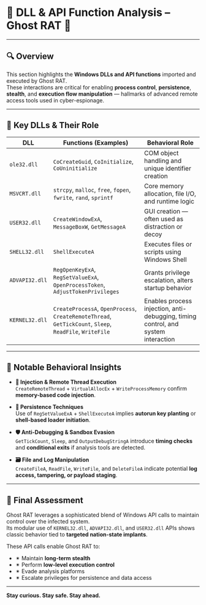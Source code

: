# 🧬 DLL & API Function Analysis – Ghost RAT 👻

---

## 🔍 Overview

This section highlights the **Windows DLLs and API functions** imported and executed by Ghost RAT.  
These interactions are critical for enabling **process control**, **persistence**, **stealth**, and **execution flow manipulation** — hallmarks of advanced remote access tools used in cyber-espionage.

---

## 🧠 Key DLLs & Their Role

| **DLL**        | **Functions (Examples)**                                               | **Behavioral Role**                                                          |
|----------------|------------------------------------------------------------------------|-------------------------------------------------------------------------------|
| `ole32.dll`    | `CoCreateGuid`, `CoInitialize`, `CoUninitialize`                      | COM object handling and unique identifier creation                           |
| `MSVCRT.dll`   | `strcpy`, `malloc`, `free`, `fopen`, `fwrite`, `rand`, `sprintf`      | Core memory allocation, file I/O, and runtime logic                         |
| `USER32.dll`   | `CreateWindowExA`, `MessageBoxW`, `GetMessageA`                       | GUI creation — often used as distraction or decoy                           |
| `SHELL32.dll`  | `ShellExecuteA`                                                       | Executes files or scripts using Windows Shell                               |
| `ADVAPI32.dll` | `RegOpenKeyExA`, `RegSetValueExA`, `OpenProcessToken`, `AdjustTokenPrivileges` | Grants privilege escalation, alters startup behavior                       |
| `KERNEL32.dll` | `CreateProcessA`, `OpenProcess`, `CreateRemoteThread`, `GetTickCount`, `Sleep`, `ReadFile`, `WriteFile` | Enables process injection, anti-debugging, timing control, and system interaction |

---

## 🧪 Notable Behavioral Insights

- **🧬 Injection & Remote Thread Execution**  
  `CreateRemoteThread` + `VirtualAllocEx` + `WriteProcessMemory` confirm **memory-based code injection**.

- **🧷 Persistence Techniques**  
  Use of `RegSetValueExA` + `ShellExecuteA` implies **autorun key planting** or **shell-based loader initiation**.

- **🛡️ Anti-Debugging & Sandbox Evasion**  
  `GetTickCount`, `Sleep`, and `OutputDebugStringA` introduce **timing checks** and **conditional exits** if analysis tools are detected.

- **🗃️ File and Log Manipulation**  
  `CreateFileA`, `ReadFile`, `WriteFile`, and `DeleteFileA` indicate potential **log access, tampering, or payload staging**.

---

## 🧠 Final Assessment

Ghost RAT leverages a sophisticated blend of Windows API calls to maintain control over the infected system.  
Its modular use of `KERNEL32.dll`, `ADVAPI32.dll`, and `USER32.dll` APIs shows classic behavior tied to **targeted nation-state implants**.

These API calls enable Ghost RAT to:
- ✴ Maintain **long-term stealth**  
- ✴ Perform **low-level execution control**  
- ✴ Evade analysis platforms  
- ✴ Escalate privileges for persistence and data access

---

**Stay curious. Stay safe. Stay ahead.**

